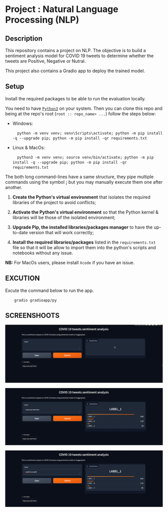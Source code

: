 # Project : Natural Language Processing (NLP)

## Description

This repository contains a project on NLP. The objective is to build a sentiment analysis model for COVID 19 tweets to determine whether the tweets are Positive, Negative or Nutral. 

This project also contains a Gradio app to deploy the trained model.

## Setup
Install the required packages to be able to run the evaluation locally.

You need to have [`Python3`](https://www.python.org/) on your system. Then you can clone this repo and being at the repo's root (`root :: repo_name> ...`)  follow the steps below:

- Windows:
        
        python -m venv venv; venv\Scripts\activate; python -m pip install -q --upgrade pip; python -m pip install -qr requirements.txt  

- Linux & MacOs:
        
        python3 -m venv venv; source venv/bin/activate; python -m pip install -q --upgrade pip; python -m pip install -qr requirements.txt  

The both long command-lines have a same structure, they pipe multiple commands using the symbol **;** but you may manually execute them one after another.

1. **Create the Python's virtual environment** that isolates the required libraries of the project to avoid conflicts;

2. **Activate the Python's virtual environment** so that the Python kernel & libraries will be those of the isolated environment;

3. **Upgrade Pip, the installed libraries/packages manager** to have the up-to-date version that will work correctly;

4. **Install the required libraries/packages** listed in the `requirements.txt` file so that it will be allow to import them into the python's scripts and notebooks without any issue.

**NB:** For MacOs users, please install `Xcode` if you have an issue.


## EXCUTION
Excute the command below to run the app. 

        gradio gradioapp/py


## SCREENSHOOTS

![](/screenshoots/GradioSent1.png)

![](/screenshoots/GradioSent2.png)

![](/screenshoots/GradioSent3.png)




